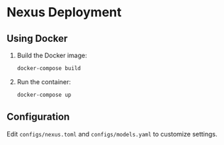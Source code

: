 # Nexus Deployment

## Using Docker
1. Build the Docker image:
   ```bash
   docker-compose build
   ```
2. Run the container:
   ```bash
   docker-compose up
   ```

## Configuration
Edit `configs/nexus.toml` and `configs/models.yaml` to customize settings.